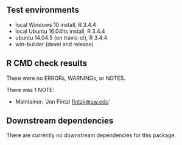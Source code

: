## Test environments
* local Windows 10 install, R 3.4.4
* local Ubuntu 16.04lts install, R 3.4.4
* ubuntu 14.04.5 (on travis-ci), R 3.4.4
* win-builder (devel and release)

## R CMD check results
There were no ERRORs, WARNINGs, or NOTES. 

There was 1 NOTE:

* Maintainer: 'Jon Fintzi <fintzij@uw.edu>'

## Downstream dependencies
There are currently no downstream dependencies for this package. 